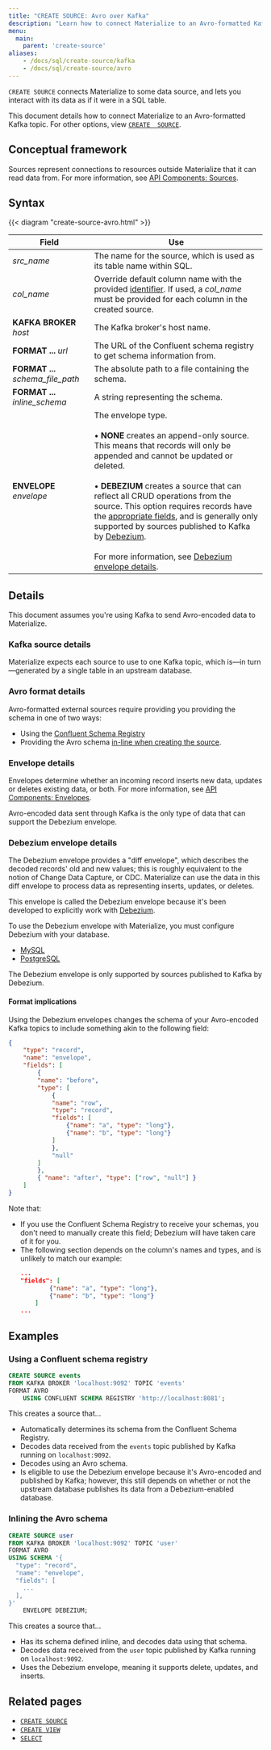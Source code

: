```yaml
---
title: "CREATE SOURCE: Avro over Kafka"
description: "Learn how to connect Materialize to an Avro-formatted Kafka topic"
menu:
  main:
    parent: 'create-source'
aliases:
    - /docs/sql/create-source/kafka
    - /docs/sql/create-source/avro
---
```


`CREATE SOURCE` connects Materialize to some data source, and lets you interact
with its data as if it were in a SQL table.

This document details how to connect Materialize to an Avro-formatted Kafka
topic. For other options, view [`CREATE  SOURCE`](../).

## Conceptual framework

Sources represent connections to resources outside Materialize that it can read
data from. For more information, see [API Components:
Sources](../../../overview/api-components#sources).

## Syntax

{{< diagram "create-source-avro.html" >}}

Field | Use
------|-----
_src&lowbar;name_ | The name for the source, which is used as its table name within SQL.
_col&lowbar;name_ | Override default column name with the provided [identifier](../../identifiers). If used, a _col&lowbar;name_ must be provided for each column in the created source.
**KAFKA BROKER** _host_ | The Kafka broker's host name.
**FORMAT ...** _url_ | The URL of the Confluent schema registry to get schema information from.
**FORMAT ...** _schema&lowbar;file&lowbar;path_ | The absolute path to a file containing the schema.
**FORMAT ...** _inline&lowbar;schema_ | A string representing the schema.
**ENVELOPE** _envelope_ | The envelope type.<br/><br/> &#8226; **NONE** creates an append-only source. This means that records will only be appended and cannot be updated or deleted. <br/><br/>&#8226; **DEBEZIUM** creates a source that can reflect all CRUD operations from the source. This option requires records have the [appropriate fields](#format-implications), and is generally only supported by sources published to Kafka by [Debezium].<br/><br/>For more information, see [Debezium envelope details](#debezium-envelope-details).

## Details

This document assumes you're using Kafka to send Avro-encoded data to
Materialize.

### Kafka source details

Materialize expects each source to use to one Kafka topic, which is&mdash;in
  turn&mdash;generated by a single table in an upstream database.

### Avro format details

Avro-formatted external sources require providing you providing the schema in
one of two ways:

- Using the [Confluent Schema Registry](#using-a-confluent-schema-registry)
- Providing the Avro schema [in-line when creating the
  source](#inlining-the-avro-schema).

### Envelope details

Envelopes determine whether an incoming record inserts new data, updates or
deletes existing data, or both. For more information, see [API Components:
Envelopes](../../../overview/api-components#envelopes).

Avro-encoded data sent through Kafka is the only type of data that can support
the Debezium envelope.

### Debezium envelope details

The Debezium envelope provides a "diff envelope", which describes the decoded
records' old and new values; this is roughly equivalent to the notion of Change
Data Capture, or CDC. Materialize can use the data in this diff envelope to
process data as representing inserts, updates, or deletes.

This envelope is called the Debezium envelope because it's been developed to
explicitly work with [Debezium].

To use the Debezium envelope with Materialize, you must configure Debezium with
your database.

- [MySQL](https://debezium.io/documentation/reference/0.10/connectors/mysql.html)
- [PostgreSQL](https://debezium.io/documentation/reference/0.10/connectors/postgresql.html)

The Debezium envelope is only supported by sources published to Kafka by
Debezium.

#### Format implications

Using the Debezium envelopes changes the schema of your Avro-encoded Kafka
topics to include something akin to the following field:

```json
{
    "type": "record",
    "name": "envelope",
    "fields": [
        {
        "name": "before",
        "type": [
            {
            "name": "row",
            "type": "record",
            "fields": [
                {"name": "a", "type": "long"},
                {"name": "b", "type": "long"}
            ]
            },
            "null"
        ]
        },
        { "name": "after", "type": ["row", "null"] }
    ]
}
```

Note that:

- If you use the Confluent Schema Registry to receive your schemas, you don't
  need to manually create this field; Debezium will have taken care of it for
  you.
- The following section depends on the column's names and types, and is unlikely
  to match our example:
    ```json
    ...
    "fields": [
            {"name": "a", "type": "long"},
            {"name": "b", "type": "long"}
        ]
    ...
    ```

## Examples

### Using a Confluent schema registry

```sql
CREATE SOURCE events
FROM KAFKA BROKER 'localhost:9092' TOPIC 'events'
FORMAT AVRO
    USING CONFLUENT SCHEMA REGISTRY 'http://localhost:8081';
```

This creates a source that...

- Automatically determines its schema from the Confluent Schema Registry.
- Decodes data received from the `events` topic published by Kafka running on
  `localhost:9092`.
- Decodes using an Avro schema.
- Is eligible to use the Debezium envelope because it's Avro-encoded and
  published by Kafka; however, this still depends on whether or not the upstream
  database publishes its data from a Debezium-enabled database.

### Inlining the Avro schema

```sql
CREATE SOURCE user
FROM KAFKA BROKER 'localhost:9092' TOPIC 'user'
FORMAT AVRO
USING SCHEMA '{
  "type": "record",
  "name": "envelope",
  "fields": [
    ...
  ],
}'
    ENVELOPE DEBEZIUM;
```

This creates a source that...

- Has its schema defined inline, and decodes data using that schema.
- Decodes data received from the `user` topic published by Kafka running on
  `localhost:9092`.
- Uses the Debezium envelope, meaning it supports delete, updates, and inserts.

## Related pages

- [`CREATE SOURCE`](../)
- [`CREATE VIEW`](../../create-view)
- [`SELECT`](../../select)

[Debezium]: http://debezium.io
